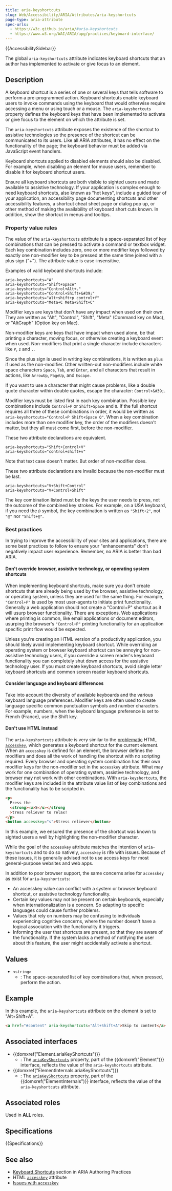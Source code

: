 ```yaml
---
title: aria-keyshortcuts
slug: Web/Accessibility/ARIA/Attributes/aria-keyshortcuts
page-type: aria-attribute
spec-urls:
  - https://w3c.github.io/aria/#aria-keyshortcuts
  - https://www.w3.org/WAI/ARIA/apg/practices/keyboard-interface/
---
```


{{AccessibilitySidebar}}

The global `aria-keyshortcuts` attribute indicates keyboard shortcuts that an author has implemented to activate or give focus to an element.

## Description

A keyboard shortcut is a series of one or several keys that tells software to perform a pre-programmed action. Keyboard shortcuts enable keyboard users to invoke commands using the keyboard that would otherwise require accessing a menu or using touch or a mouse. The `aria-keyshortcuts` property defines the keyboard keys that have been implemented to activate or give focus to the element on which the attribute is set.

The `aria-keyshortcuts` attribute exposes the existence of the shortcut to assistive technologies so the presence of the shortcut can be communicated to its users. Like all ARIA attributes, it has no effect on the functionality of the page; the keyboard behavior must be added via JavaScript event handlers.

Keyboard shortcuts applied to disabled elements should also be disabled. For example, when disabling an element for mouse users, remember to disable it for keyboard shortcut users.

Ensure all keyboard shortcuts are both visible to sighted users and made available to assistive technology. If your application is complex enough to need keyboard shortcuts, also known as "hot keys", include a guided tour of your application, an accessibility page documenting shortcuts and other accessibility features, a shortcut cheat sheet page or dialog pop up, or other method of making the availability of keyboard short cuts known. In addition, show the shortcut in menus and tooltips.

### Property value rules

The value of the `aria-keyshortcuts` attribute is a space-separated list of key combinations that can be pressed to activate a command or textbox widget. Each key combination includes zero, one or more modifier keys followed by exactly one non-modifier key to be pressed at the same time joined with a plus sign ("+"). The attribute value is case-insensitive.

Examples of valid keyboard shortcuts include:

```plain
aria-keyshortcuts="A"
aria-keyshortcuts="Shift+Space"
aria-keyshortcuts="Control+Alt+."
aria-keyshortcuts="Control+Shift+&#39;"
aria-keyshortcuts="alt+shift+p control+f"
aria-keyshortcuts="Meta+C Meta+Shift+C"
```

Modifier keys are keys that don't have any impact when used on their own. They are written as "Alt", "Control", "Shift", "Meta" (Command key on Mac), or "AltGraph" (Option key on Mac).

Non-modifier keys are keys that have impact when used alone, be that printing a character, moving focus, or otherwise creating a keyboard event when used. Non-modifiers that print a single character include characters like `P`, `z` and `.`.

Since the plus sign is used in writing key combinations, it is written as `plus` if used as the non-modifier. Other written-out non-modifiers include white space characters `Space`, `Tab`, and `Enter`, and all characters that result in actions, like `ArrowUp`, `PageUp`, and `Escape`.

If you want to use a character that might cause problems, like a double quote character within double quotes, escape the character: `Control+&#39;`.

Modifier keys must be listed first in each key combination. Possible key combinations include `Control+P` or `Shift+Space` and `Q`. If the full shortcut requires all three of these combinations in order, it would be written as `aria-keyshortcuts="Control+P Shift+Space Q"`. When a key combination includes more than one modifier key, the order of the modifiers doesn't matter, but they all must come first, before the non-modifier.

These two attribute declarations are equivalent.

```plain example-good
aria-keyshortcuts="Shift+Control+V"
aria-keyshortcuts="control+shift+v"
```

Note that text case doesn't matter. But order of non-modifier does.

These two attribute declarations are invalid because the non-modifier must be last.

```plain example-bad
aria-keyshortcuts="V+Shift+Control"
aria-keyshortcuts="V+Control+Shift"
```

The key combination listed must be the keys the user needs to press, not the outcome of the combined key strokes. For example, on a USA keyboard, if you need the `@` symbol, the key combination is written as `"Shift+2"`, not `"@"` nor `"Shift+@"`.

### Best practices

In trying to improve the accessibility of your sites and applications, there are some best practices to follow to ensure your "enhancements" don't negatively impact user experience. Remember, no ARIA is better than bad ARIA.

#### Don't override browser, assistive technology, or operating system shortcuts

When implementing keyboard shortcuts, make sure you don't create shortcuts that are already being used by the browser, assistive technology, or operating system, unless they are used for the same thing. For example, `"Control+P"` is used by most user-agents to initiate print functionality. Generally a web application should not create a "Control+P" shortcut as it will usurp browser functionality. There are exceptions. Web applications where printing is common, like email applications or document editors, usurping the browser's `"Control+P"` printing functionality for an application specific print flow would be expected.

Unless you're creating an HTML version of a productivity application, you should likely avoid implementing keyboard shortcut. While overriding an operating system or browser keyboard shortcut can be annoying for non-assistive technology users, if you override a screen reader's keyboard functionality you can completely shut down access for the assistive technology user. If you must create keyboard shortcuts, avoid single letter keyboard shortcuts and common screen reader keyboard shortcuts.

#### Consider language and keyboard differences

Take into account the diversity of available keyboards and the various keyboard language preferences. Modifier keys are often used to create language specific common punctuation symbols and number characters. For example, numbers, when the keyboard language preference is set to French (France), use the Shift key.

#### Don't use HTML instead

The `aria-keyshortcuts` attribute is very similar to the [problematic](https://webaim.org/techniques/keyboard/accesskey#spec) HTML [`accesskey`](/en-US/docs/Web/HTML/Global_attributes#accesskey), which generates a keyboard shortcut for the current element. When an `accesskey` is defined for an element, the browser defines the modifiers and does all the work of handling the shortcut with no scripting required. Every browser and operating system combination has their own modifier keys for the non-modifier set in the `accesskey` attribute. What may work for one combination of operating system, assistive technology, and browser may not work with other combinations. With `aria-keyshortcuts`, the modifier keys are included in the attribute value list of key combinations and the functionality has to be scripted in.

```html
<p>
  Press the
  <strong><u>S</u></strong
  >tress reliever to relax!
</p>
<button accesskey="s">Stress reliever</button>
```

In this example, we ensured the presence of the shortcut was known to sighted users a well by highlighting the non-modifier character.

While the goal of the `accesskey` attribute matches the intention of `aria-keyshortcuts` and to do so natively, `accesskey` is rife with issues. Because of these issues, it is generally advised not to use access keys for most general-purpose websites and web apps.

In addition to poor browser support, the same concerns arise for `accesskey` as exist for `aria-keyshortcuts`:

- An accesskey value can conflict with a system or browser keyboard shortcut, or assistive technology functionality.
- Certain key values may not be present on certain keyboards, especially when internationalization is a concern. So adapting to specific languages could cause further problems.
- Values that rely on numbers may be confusing to individuals experiencing cognitive concerns, where the number doesn't have a logical association with the functionality it triggers.
- Informing the user that shortcuts are present, so that they are aware of the functionality. If the system lacks a method of notifying the user about this feature, the user might accidentally activate a shortcut.

## Values

- `<string>`
  - : The space-separated list of key combinations that, when pressed, perform the action.

## Example

In this example, the `aria-keyshortcuts` attribute on the element is set to "Alt+Shift+A".

```html
<a href="#content" aria-keyshortcuts="Alt+Shift+A">Skip to content</a>
```

## Associated interfaces

- {{domxref("Element.ariaKeyShortcuts")}}
  - : The [`ariaKeyShortcuts`](/en-US/docs/Web/API/Element/ariaKeyShortcuts) property, part of the {{domxref("Element")}} interface, reflects the value of the `aria-keyshortcuts` attribute.
- {{domxref("ElementInternals.ariaKeyShortcuts")}}
  - : The [`ariaKeyShortcuts`](/en-US/docs/Web/API/ElementInternals/ariaKeyShortcuts) property, part of the {{domxref("ElementInternals")}} interface, reflects the value of the `aria-keyshortcuts` attribute.

## Associated roles

Used in **ALL** roles.

## Specifications

{{Specifications}}

## See also

- [Keyboard Shortcuts](https://www.w3.org/WAI/ARIA/apg/practices/keyboard-interface/#keyboardshortcuts) section in ARIA Authoring Practices
- HTML [`accesskey`](/en-US/docs/Web/HTML/Global_attributes#accesskey) attribute
- [Issues with `accesskey`](https://webaim.org/techniques/keyboard/accesskey#spec)
